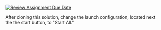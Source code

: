 [![Review Assignment Due Date](https://classroom.github.com/assets/deadline-readme-button-22041afd0340ce965d47ae6ef1cefeee28c7c493a6346c4f15d667ab976d596c.svg)](https://classroom.github.com/a/5cNM0QWI)

After cloning this solution, change the launch configuration, located next the the start button, to "Start All."
